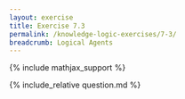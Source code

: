 ```yaml
---
layout: exercise
title: Exercise 7.3
permalink: /knowledge-logic-exercises/7-3/
breadcrumb: Logical Agents
---
```


{% include mathjax_support %}

<div><i class="arrow-up" data-chapter="knowledge-logic-exercises" data-exercise="ex_3" data-rating="0"></i></div>
{% include_relative question.md %}
